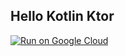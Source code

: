 Hello Kotlin Ktor
-----------------

[![Run on Google Cloud](https://deploy.cloud.run/button.svg)](https://deploy.cloud.run)
